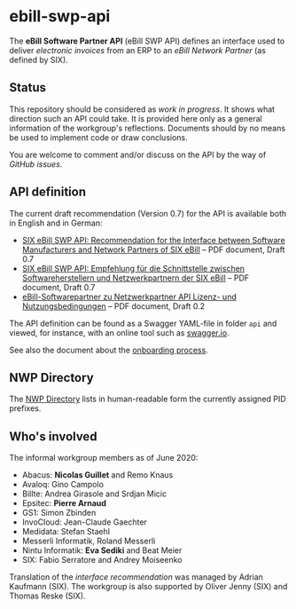 # ebill-swp-api

The **eBill Software Partner API** (eBill SWP API) defines an interface used to deliver _electronic invoices_
from an ERP to an _eBill Network Partner_ (as defined by SIX).

## Status

This repository should be considered as _work in progress_. It shows what direction such an API
could take. It is provided here only as a general information of the workgroup's reflections.
Documents should by no means be used to implement code or draw conclusions.

You are welcome to comment and/or discuss on the API by the way of _GitHub issues_.

## API definition

The current draft recommendation (Version 0.7) for the API is available both in English and
in German:

- [SIX eBill SWP API: Recommendation for the Interface between Software Manufacturers and Network Partners of SIX eBill](https://github.com/swico/ebill-swp-api/blob/master/documents/InterfaceRecommendationSIXeBill.pdf) &ndash; PDF document, Draft 0.7
- [SIX eBill SWP API: Empfehlung für die Schnittstelle zwischen Softwareherstellern und Netzwerkpartnern der SIX eBill](https://github.com/swico/ebill-swp-api/blob/master/documents/SchnittstellenempfehlungSIXeBill.pdf) &ndash; PDF document, Draft 0.7
- [eBill-Softwarepartner zu Netzwerkpartner API Lizenz- und Nutzungsbedingungen](https://github.com/swico/ebill-swp-api/blob/master/documents/license/Nutzungslizenz-SWP-API-DRAFT_0.2.pdf) &ndash; PDF document, Draft 0.2

The API definition can be found as a Swagger YAML-file in folder `api` and viewed,
for instance, with an online tool such as [swagger.io](https://editor.swagger.io).

See also the document about the [onboarding process](https://github.com/swico/ebill-swp-api/tree/master/documents/onboarding.md).

## NWP Directory

The [NWP Directory](https://github.com/swico/ebill-swp-api/tree/master/documents/nwp-directory.md) lists in human-readable
form the currently assigned PID prefixes.

## Who's involved

The informal workgroup members as of June 2020:

- Abacus: **Nicolas Guillet** and Remo Knaus
- Avaloq: Gino Campolo
- Billte: Andrea Girasole and Srdjan Micic
- Epsitec: **Pierre Arnaud**
- GS1: Simon Zbinden
- InvoCloud: Jean-Claude Gaechter
- Medidata: Stefan Staehl
- Messerli Informatik, Roland Messerli
- Nintu Informatik: **Eva Sediki** and Beat Meier
- SIX: Fabio Serratore and Andrey Moiseenko

Translation of the _interface recommendation_ was managed by Adrian Kaufmann (SIX).
The workgroup is also supported by Oliver Jenny (SIX) and Thomas Reske (SIX).
